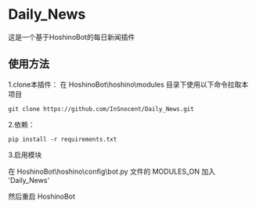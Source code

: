 # Daily_News
这是一个基于HoshinoBot的每日新闻插件
## 使用方法
1.clone本插件：
在 HoshinoBot\hoshino\modules 目录下使用以下命令拉取本项目
````
git clone https://github.com/InSnocent/Daily_News.git
````

2.依赖：
````
pip install -r requirements.txt
````

3.启用模块

在 HoshinoBot\hoshino\config\bot.py 文件的 MODULES_ON 加入 'Daily_News'

然后重启 HoshinoBot

